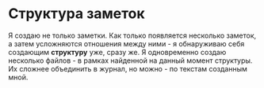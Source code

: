 # Структура заметок

Я создаю не только заметки. Как только появляется несколько заметок, а затем усложняются отношения между ними - я обнаруживаю себя создающим **структуру** уже, сразу же. Я одновременно создаю несколько файлов - в рамках найденной на данный момент структуры. Их сложнее объединить в журнал, но можно - по текстам созданным мной.
